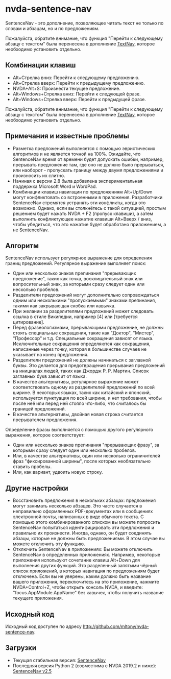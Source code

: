 # nvda-sentence-nav
SentenceNav - это дополнение, позволяющее читать текст не только по словам и абзацам, но и по предложениям.

Пожалуйста, обратите внимание, что функция "Перейти к следующему абзацу с текстом" была перенесена в дополнение [TextNav](http://github.com/mltony/nvda-text-nav/), которое необходимо установить отдельно.
## Комбинации клавиш
* Alt+Стрелка вниз: Перейти к следующему предложению.
* Alt+Стрелка вверх: Перейти к предыдущему предложению.
* NVDA+Alt+S: Произнести текущее предложение.
* Alt+Windows+Стрелка вниз: Перейти к следующей фразе.
* Alt+Windows+Стрелка вверх: Перейти к предыдущей фразе.

Пожалуйста, обратите внимание, что функция "Перейти к следующему абзацу с текстом" была перенесена в дополнение [TextNav](http://github.com/mltony/nvda-text-nav/), которое необходимо установить отдельно.

## Примечания и известные проблемы
* Разметка предложений выполняется с помощью эвристических алгоритмов и не является точной на 100%. Ожидайте, что SentenceNav время от времени будет допускать ошибки, например, прерывать предложение там, где оно не должно было прерываться, или наоборот - пропускать границу между двумя предложениями и произносить их слитно.
* Начиная с версии 2.8 была добавлена экспериментальная поддержка Microsoft Word и WordPad.
* Комбинации клавиш навигации по предложениям Alt+Up/Down могут конфликтовать со встроенными в приложения. Разработчики SentenceNav стремятся устранять эти конфликты, когда это возможно. Однако, если вы столкнётесь с такой ситуацией, простым решением будет нажать NVDA + F2 (пропуск клавиши), а затем выполнить конфликтующее нажатие клавиши Alt+Вверх / вниз, чтобы убедиться, что это нажатие будет обработано приложением, а не SentenceNav.

## Алгоритм
SentenceNav использует регулярное выражение для определения границ предложений. Регулярное выражение выполняет поиск:
* Один или несколько знаков препинания "прерывающих предложение", таких как точка, восклицательный знак или вопросительный знак, за которыми сразу следует один или несколько пробелов.
* Разделители предложений могут дополнительно сопровождаться одним или несколькими "пропускаемыми" знаками препинания, такими как закрывающая скобка или кавычка.
* При желании за разделителями предложений может следовать ссылка в стиле Википедии, например [4] или [требуется цитирование].
* Перед фразеологизмами, прерывающими предложение, не должны стоять специальные сокращения, такие как "Доктор", "Мистер", "Профессор" и т.д. Специальные сокращения зависят от языка. Исключительные сокращения определяются как сокращения, написанные через точку, которая в большинстве случаев не указывает на конец предложения.
* Разделители предложений не должны начинаться с заглавной буквы. Это делается для предотвращения прерывания предложений на инициалах людей, таких как Джордж Р. Р. Мартин. Список заглавных букв зависит от языка.
* В качестве альтернативы, регулярное выражение может соответствовать одному из разделителей предложений по всей ширине. В некоторых языках, таких как китайский и японский, используется пунктуация по всей ширине, и нет требования, чтобы после неё или перед ней стояло что-либо, что считалось бы границей предложений.
* В качестве альтернативы, двойная новая строка считается прерывателем предложения.

Определение фразы выполняется с помощью другого регулярного выражения, которое соответствует:
* Один или несколько знаков препинания "прерывающих фразу", за которыми сразу следует один или несколько пробелов.
* Или, в качестве альтернативы, один или несколько ограничителей фраз "фиксированной ширины", после которых необязательно ставить пробелы.
* Или, как вариант, удвоить новую строку.

## Другие настройки
* Восстановить предложения в нескольких абзацах: предложения могут занимать несколько абзацев. Это часто случается в неправильно оформленных PDF-документах или в сообщениях электронной почты, написанных в виде обычного текста. С помощью этого комбинированного списком вы можете попросить SentenceNav попытаться идентифицировать эти предложения и правильно их произнести. Иногда, однако, он будет соединять абзацы, которые не должны быть предложениями. В этом случае вы можете отключить эту функцию.
* Отключить SentenceNav в приложениях: Вы можете отключить SentenceNav в определенных приложениях. Например, некоторые приложения используют сочетание клавиш Alt+Down для выполнения других функций. Это разделенный запятыми чёрный список приложений, в которых навигация по предложениям будет отключена. Если вы не уверены, каким должно быть название вашего приложения, переключитесь на это приложение, нажмите NVDA+Control+Z, чтобы открыть консоль NVDA, и введите: "focus.AppModule.AppName" без кавычек, чтобы получить название текущего приложения.

## Исходный код
Исходный код доступен по адресу <http://github.com/mltony/nvda-sentence-nav>.

## Загрузки
* Текущая стабильная версия: [SentenceNav](https://github.com/mltony/nvda-sentence-nav/releases/latest/download/SentenceNav.nvda-addon)
* Последняя версия Python 2 (совместима с NVDA 2019.2 и ниже): [SentenceNav v2.5](https://github.com/mltony/nvda-sentence-nav/releases/download/v2.5/SentenceNav-2.5.nvda-addon)
